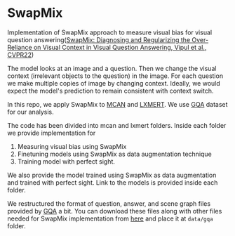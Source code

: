 # SwapMix

Implementation of SwapMix approach to measure visual bias for visual question answering([SwapMix: Diagnosing and Regularizing the Over-Reliance on Visual Context in Visual Question Answering, Vipul et al., CVPR22](https://arxiv.org/abs/2204.02285))


The model looks at an image and a question. Then we change the visual context (irrelevant objects to the question) in the image. For each question we make multiple copies of image by changing context. Ideally, we would expect the model's prediction to remain consistent with context switch.

In this repo, we apply SwapMix to [MCAN](https://github.com/MILVLG/mcan-vqa) and [LXMERT](https://github.com/airsplay/lxmert). We use [GQA](https://cs.stanford.edu/people/dorarad/gqa/download.html) dataset for our analysis.

The code has been divided into mcan and lxmert folders. Inside each folder we provide implementation for 
1. Measuring visual bias using SwapMix
2. Finetuning models using SwapMix as data augmentation technique 
3. Training model with perfect sight.

We also provide the model trained using SwapMix as data augmentation and trained with perfect sight. Link to the models is provided inside each folder.

We restructured the format of question, answer, and scene graph files provided by [GQA](https://cs.stanford.edu/people/dorarad/gqa/download.html) a bit. You can download these files along with other files needed for SwapMix implementation from [here](https://drive.google.com/file/d/1Zas1Nag3n-ipvNYW_zSkL7Ipo0ap8aj_/view?usp=sharing) and place it at <code>data/gqa</code> folder. 


